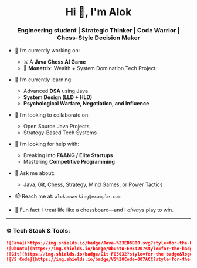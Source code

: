 <h1 align="center">Hi 👋, I'm Alok</h1>
<h3 align="center">Engineering student | Strategic Thinker | Code Warrior | Chess-Style Decision Maker</h3>

- 🔭 I’m currently working on:  
  - ⚔️ A **Java Chess AI Game**  
  - 💸 **Monetrix**: Wealth + System Domination Tech Project

- 🌱 I’m currently learning:  
  - Advanced **DSA** using Java  
  - **System Design (LLD + HLD)**  
  - **Psychological Warfare, Negotiation, and Influence**

- 👯 I’m looking to collaborate on:
  - Open Source Java Projects
  - Strategy-Based Tech Systems

- 🤔 I’m looking for help with:
  - Breaking into **FAANG / Elite Startups**
  - Mastering **Competitive Programming**

- 💬 Ask me about:
  - Java, Git, Chess, Strategy, Mind Games, or Power Tactics

- 📫 Reach me at: `alokpowerking@example.com`  
- 🧠 Fun fact: I treat life like a chessboard—and I *always* play to win.

---

### ⚙️ Tech Stack & Tools:

```markdown
![Java](https://img.shields.io/badge/Java-%23ED8B00.svg?style=for-the-badge&logo=java&logoColor=white)
![Ubuntu](https://img.shields.io/badge/Ubuntu-E95420?style=for-the-badge&logo=ubuntu&logoColor=white)
![Git](https://img.shields.io/badge/Git-F05032?style=for-the-badge&logo=git&logoColor=white)
![VS Code](https://img.shields.io/badge/VS%20Code-007ACC?style=for-the-badge&logo=visual-studio-code&logoColor=white)
